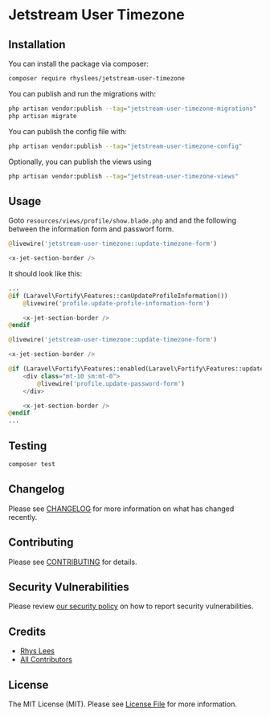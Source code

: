 # Jetstream User Timezone

## Installation

You can install the package via composer:

```bash
composer require rhyslees/jetstream-user-timezone
```

You can publish and run the migrations with:

```bash
php artisan vendor:publish --tag="jetstream-user-timezone-migrations"
php artisan migrate
```

You can publish the config file with:

```bash
php artisan vendor:publish --tag="jetstream-user-timezone-config"
```

Optionally, you can publish the views using

```bash
php artisan vendor:publish --tag="jetstream-user-timezone-views"
```

## Usage


Goto `resources/views/profile/show.blade.php` and and the following between the information form and passworf form.

```php
@livewire('jetstream-user-timezone::update-timezone-form')

<x-jet-section-border />
```

It should look like this:

```php
...
@if (Laravel\Fortify\Features::canUpdateProfileInformation())
    @livewire('profile.update-profile-information-form')

    <x-jet-section-border />
@endif

@livewire('jetstream-user-timezone::update-timezone-form')

<x-jet-section-border />

@if (Laravel\Fortify\Features::enabled(Laravel\Fortify\Features::updatePasswords()))
    <div class="mt-10 sm:mt-0">
        @livewire('profile.update-password-form')
    </div>

    <x-jet-section-border />
@endif
...
```

## Testing

```bash
composer test
```

## Changelog

Please see [CHANGELOG](CHANGELOG.md) for more information on what has changed recently.

## Contributing

Please see [CONTRIBUTING](CONTRIBUTING.md) for details.

## Security Vulnerabilities

Please review [our security policy](../../security/policy) on how to report security vulnerabilities.

## Credits

- [Rhys Lees](https://github.com/RhysLees)
- [All Contributors](../../contributors)

## License

The MIT License (MIT). Please see [License File](LICENSE.md) for more information.
